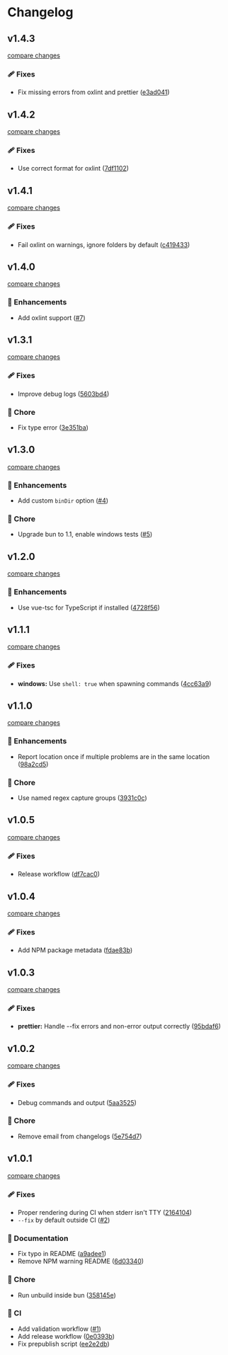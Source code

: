 # Changelog

## v1.4.3

[compare changes](https://github.com/aklinker1/check/compare/v1.4.2...v1.4.3)

### 🩹 Fixes

- Fix missing errors from oxlint and prettier ([e3ad041](https://github.com/aklinker1/check/commit/e3ad041))

## v1.4.2

[compare changes](https://github.com/aklinker1/check/compare/v1.4.1...v1.4.2)

### 🩹 Fixes

- Use correct format for oxlint ([7df1102](https://github.com/aklinker1/check/commit/7df1102))

## v1.4.1

[compare changes](https://github.com/aklinker1/check/compare/v1.4.0...v1.4.1)

### 🩹 Fixes

- Fail oxlint on warnings, ignore folders by default ([c419433](https://github.com/aklinker1/check/commit/c419433))

## v1.4.0

[compare changes](https://github.com/aklinker1/check/compare/v1.3.1...v1.4.0)

### 🚀 Enhancements

- Add oxlint support ([#7](https://github.com/aklinker1/check/pull/7))

## v1.3.1

[compare changes](https://github.com/aklinker1/check/compare/v1.3.0...v1.3.1)

### 🩹 Fixes

- Improve debug logs ([5603bd4](https://github.com/aklinker1/check/commit/5603bd4))

### 🏡 Chore

- Fix type error ([3e351ba](https://github.com/aklinker1/check/commit/3e351ba))

## v1.3.0

[compare changes](https://github.com/aklinker1/check/compare/v1.2.0...v1.3.0)

### 🚀 Enhancements

- Add custom `binDir` option ([#4](https://github.com/aklinker1/check/pull/4))

### 🏡 Chore

- Upgrade bun to 1.1, enable windows tests ([#5](https://github.com/aklinker1/check/pull/5))

## v1.2.0

[compare changes](https://github.com/aklinker1/check/compare/v1.1.1...v1.2.0)

### 🚀 Enhancements

- Use vue-tsc for TypeScript if installed ([4728f56](https://github.com/aklinker1/check/commit/4728f56))

## v1.1.1

[compare changes](https://github.com/aklinker1/check/compare/v1.1.0...v1.1.1)

### 🩹 Fixes

- **windows:** Use `shell: true` when spawning commands ([4cc63a9](https://github.com/aklinker1/check/commit/4cc63a9))

## v1.1.0

[compare changes](https://github.com/aklinker1/check/compare/v1.0.5...v1.1.0)

### 🚀 Enhancements

- Report location once if multiple problems are in the same location ([98a2cd5](https://github.com/aklinker1/check/commit/98a2cd5))

### 🏡 Chore

- Use named regex capture groups ([3931c0c](https://github.com/aklinker1/check/commit/3931c0c))

## v1.0.5

[compare changes](https://github.com/aklinker1/check/compare/v1.0.4...v1.0.5)

### 🩹 Fixes

- Release workflow ([df7cac0](https://github.com/aklinker1/check/commit/df7cac0))

## v1.0.4

[compare changes](https://github.com/aklinker1/check/compare/v1.0.3...v1.0.4)

### 🩹 Fixes

- Add NPM package metadata ([fdae83b](https://github.com/aklinker1/check/commit/fdae83b))

## v1.0.3

[compare changes](https://github.com/aklinker1/check/compare/v1.0.2...v1.0.3)

### 🩹 Fixes

- **prettier:** Handle --fix errors and non-error output correctly ([95bdaf6](https://github.com/aklinker1/check/commit/95bdaf6))

## v1.0.2

[compare changes](https://github.com/aklinker1/check/compare/v1.0.1...v1.0.2)

### 🩹 Fixes

- Debug commands and output ([5aa3525](https://github.com/aklinker1/check/commit/5aa3525))

### 🏡 Chore

- Remove email from changelogs ([5e754d7](https://github.com/aklinker1/check/commit/5e754d7))

## v1.0.1

[compare changes](https://github.com/aklinker1/check/compare/v1.0.0...v1.0.1)

### 🩹 Fixes

- Proper rendering during CI when stderr isn't TTY ([2164104](https://github.com/aklinker1/check/commit/2164104))
- `--fix` by default outside CI ([#2](https://github.com/aklinker1/check/pull/2))

### 📖 Documentation

- Fix typo in README ([a9adee1](https://github.com/aklinker1/check/commit/a9adee1))
- Remove NPM warning README ([6d03340](https://github.com/aklinker1/check/commit/6d03340))

### 🏡 Chore

- Run unbuild inside bun ([358145e](https://github.com/aklinker1/check/commit/358145e))

### 🤖 CI

- Add validation workflow ([#1](https://github.com/aklinker1/check/pull/1))
- Add release workflow ([0e0393b](https://github.com/aklinker1/check/commit/0e0393b))
- Fix prepublish script ([ee2e2db](https://github.com/aklinker1/check/commit/ee2e2db))
